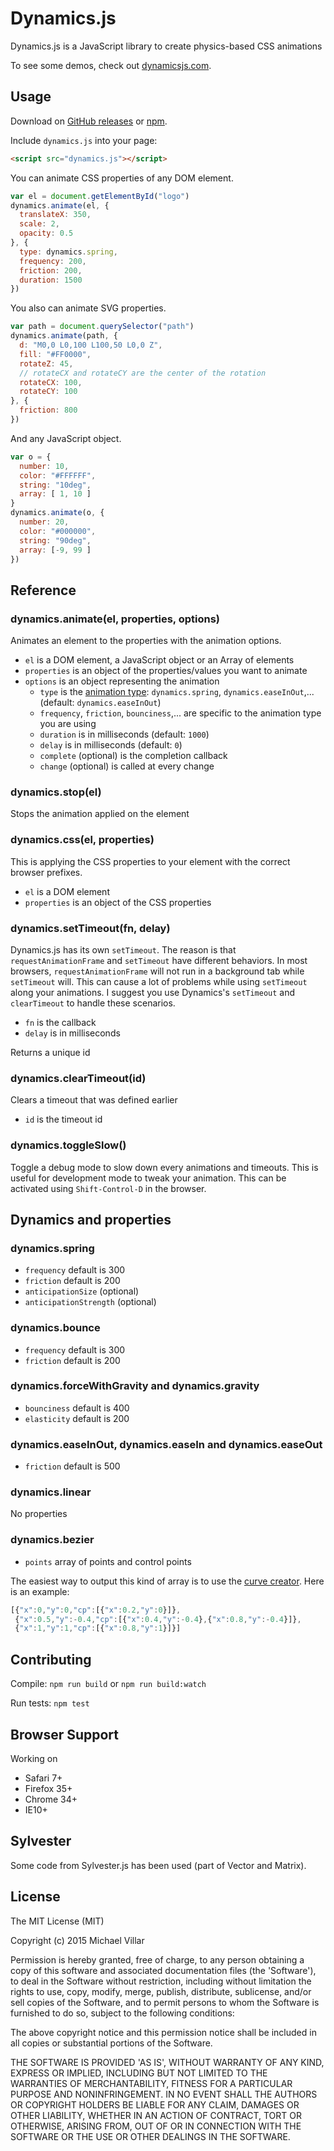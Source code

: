 # Dynamics.js
Dynamics.js is a JavaScript library to create physics-based CSS animations

To see some demos, check out [dynamicsjs.com](http://dynamicsjs.com).

## Usage
Download on [GitHub releases](https://github.com/michaelvillar/dynamics.js/releases) or [npm](https://www.npmjs.com/package/dynamics.js).

Include `dynamics.js` into your page:
```html
<script src="dynamics.js"></script>
```
You can animate CSS properties of any DOM element.
```javascript
var el = document.getElementById("logo")
dynamics.animate(el, {
  translateX: 350,
  scale: 2,
  opacity: 0.5
}, {
  type: dynamics.spring,
  frequency: 200,
  friction: 200,
  duration: 1500
})
```

You also can animate SVG properties.
```javascript
var path = document.querySelector("path")
dynamics.animate(path, {
  d: "M0,0 L0,100 L100,50 L0,0 Z",
  fill: "#FF0000",
  rotateZ: 45,
  // rotateCX and rotateCY are the center of the rotation
  rotateCX: 100,
  rotateCY: 100
}, {
  friction: 800
})
```

And any JavaScript object.
```javascript
var o = {
  number: 10,
  color: "#FFFFFF",
  string: "10deg",
  array: [ 1, 10 ]
}
dynamics.animate(o, {
  number: 20,
  color: "#000000",
  string: "90deg",
  array: [-9, 99 ]
})
```

## Reference
### dynamics.animate(el, properties, options)
Animates an element to the properties with the animation options.
- `el` is a DOM element, a JavaScript object or an Array of elements
- `properties` is an object of the properties/values you want to animate
- `options` is an object representing the animation
  - `type` is the [animation type](#dynamics-and-properties): `dynamics.spring`, `dynamics.easeInOut`,... (default: `dynamics.easeInOut`)
  - `frequency`, `friction`, `bounciness`,... are specific to the animation type you are using
  - `duration` is in milliseconds (default: `1000`)
  - `delay` is in milliseconds (default: `0`)
  - `complete` (optional) is the completion callback
  - `change` (optional) is called at every change

### dynamics.stop(el)
Stops the animation applied on the element

### dynamics.css(el, properties)
This is applying the CSS properties to your element with the correct browser prefixes.
- `el` is a DOM element
- `properties` is an object of the CSS properties

### dynamics.setTimeout(fn, delay)
Dynamics.js has its own `setTimeout`. The reason is that `requestAnimationFrame` and `setTimeout` have different behaviors. In most browsers, `requestAnimationFrame` will not run in a background tab while `setTimeout` will. This can cause a lot of problems while using `setTimeout` along your animations. I suggest you use Dynamics's `setTimeout` and `clearTimeout` to handle these scenarios.
- `fn` is the callback
- `delay` is in milliseconds

Returns a unique id

### dynamics.clearTimeout(id)
Clears a timeout that was defined earlier
- `id` is the timeout id

### dynamics.toggleSlow()
Toggle a debug mode to slow down every animations and timeouts.
This is useful for development mode to tweak your animation.
This can be activated using `Shift-Control-D` in the browser.

## Dynamics and properties
### dynamics.spring
- `frequency` default is 300
- `friction` default is 200
- `anticipationSize` (optional)
- `anticipationStrength` (optional)

### dynamics.bounce
- `frequency` default is 300
- `friction` default is 200

### dynamics.forceWithGravity and dynamics.gravity
- `bounciness` default is 400
- `elasticity` default is 200

### dynamics.easeInOut, dynamics.easeIn and dynamics.easeOut
- `friction` default is 500

### dynamics.linear
No properties

### dynamics.bezier
- `points` array of points and control points

The easiest way to output this kind of array is to use the [curve creator](http://dynamicsjs.com). Here is an example:
```javascript
[{"x":0,"y":0,"cp":[{"x":0.2,"y":0}]},
 {"x":0.5,"y":-0.4,"cp":[{"x":0.4,"y":-0.4},{"x":0.8,"y":-0.4}]},
 {"x":1,"y":1,"cp":[{"x":0.8,"y":1}]}]
```

## Contributing
Compile: `npm run build` or `npm run build:watch`

Run tests: `npm test`

## Browser Support
Working on
- Safari 7+
- Firefox 35+
- Chrome 34+
- IE10+

## Sylvester
Some code from Sylvester.js has been used (part of Vector and Matrix).

## License
The MIT License (MIT)

Copyright (c) 2015 Michael Villar

Permission is hereby granted, free of charge, to any person obtaining a copy of this software and associated documentation files (the 'Software'), to deal in the Software without restriction, including without limitation the rights to use, copy, modify, merge, publish, distribute, sublicense, and/or sell copies of the Software, and to permit persons to whom the Software is furnished to do so, subject to the following conditions:

The above copyright notice and this permission notice shall be included in all copies or substantial portions of the Software.

THE SOFTWARE IS PROVIDED 'AS IS', WITHOUT WARRANTY OF ANY KIND, EXPRESS OR IMPLIED, INCLUDING BUT NOT LIMITED TO THE WARRANTIES OF MERCHANTABILITY, FITNESS FOR A PARTICULAR PURPOSE AND NONINFRINGEMENT. IN NO EVENT SHALL THE AUTHORS OR COPYRIGHT HOLDERS BE LIABLE FOR ANY CLAIM, DAMAGES OR OTHER LIABILITY, WHETHER IN AN ACTION OF CONTRACT, TORT OR OTHERWISE, ARISING FROM, OUT OF OR IN CONNECTION WITH THE SOFTWARE OR THE USE OR OTHER DEALINGS IN THE SOFTWARE.
